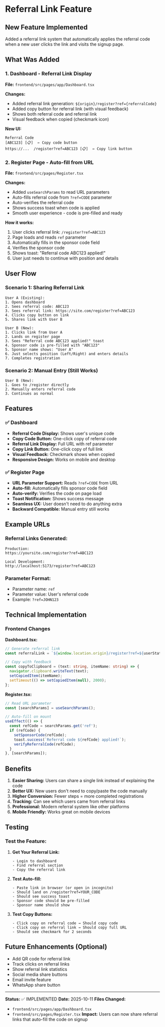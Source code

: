 # Referral Link Feature

## New Feature Implemented
Added a referral link system that automatically applies the referral code when a new user clicks the link and visits the signup page.

## What Was Added

### 1. Dashboard - Referral Link Display
**File:** `frontend/src/pages/app/Dashboard.tsx`

**Changes:**
- Added referral link generation: `${origin}/register?ref={referralCode}`
- Added copy button for referral link (with visual feedback)
- Shows both referral code and referral link
- Visual feedback when copied (checkmark icon)

**New UI:**
```
Referral Code
[ABC123] [📋]  ← Copy code button
https://...  /register?ref=ABC123 [📋]  ← Copy link button
```

### 2. Register Page - Auto-fill from URL
**File:** `frontend/src/pages/Register.tsx`

**Changes:**
- Added `useSearchParams` to read URL parameters
- Auto-fills referral code from `?ref=CODE` parameter
- Auto-verifies the referral code
- Shows success toast when code is applied
- Smooth user experience - code is pre-filled and ready

**How it works:**
1. User clicks referral link: `/register?ref=ABC123`
2. Page loads and reads `ref` parameter
3. Automatically fills in the sponsor code field
4. Verifies the sponsor code
5. Shows toast: "Referral code ABC123 applied!"
6. User just needs to continue with position and details

## User Flow

### Scenario 1: Sharing Referral Link
```
User A (Existing):
1. Opens dashboard
2. Sees referral code: ABC123
3. Sees referral link: https://site.com/register?ref=ABC123
4. Clicks copy button on link
5. Shares link with User B

User B (New):
1. Clicks link from User A
2. Lands on register page
3. Sees "Referral code ABC123 applied!" toast
4. Sponsor code is pre-filled with "ABC123"
5. Sponsor name shows: "User A"
6. Just selects position (Left/Right) and enters details
7. Completes registration
```

### Scenario 2: Manual Entry (Still Works)
```
User B (New):
1. Goes to /register directly
2. Manually enters referral code
3. Continues as normal
```

## Features

### ✅ Dashboard
- **Referral Code Display:** Shows user's unique code
- **Copy Code Button:** One-click copy of referral code
- **Referral Link Display:** Full URL with ref parameter
- **Copy Link Button:** One-click copy of full link
- **Visual Feedback:** Checkmark shows when copied
- **Responsive Design:** Works on mobile and desktop

### ✅ Register Page
- **URL Parameter Support:** Reads `?ref=CODE` from URL
- **Auto-fill:** Automatically fills sponsor code field
- **Auto-verify:** Verifies the code on page load
- **Toast Notification:** Shows success message
- **Seamless UX:** User doesn't need to do anything extra
- **Backward Compatible:** Manual entry still works

## Example URLs

### Referral Links Generated:
```
Production:
https://yoursite.com/register?ref=ABC123

Local Development:
http://localhost:5173/register?ref=ABC123
```

### Parameter Format:
- Parameter name: `ref`
- Parameter value: User's referral code
- Example: `?ref=JOHN123`

## Technical Implementation

### Frontend Changes

**Dashboard.tsx:**
```typescript
// Generate referral link
const referralLink = `${window.location.origin}/register?ref=${userStats.referralCode}`;

// Copy with feedback
const copyToClipboard = (text: string, itemName: string) => {
  navigator.clipboard.writeText(text);
  setCopiedItem(itemName);
  setTimeout(() => setCopiedItem(null), 2000);
};
```

**Register.tsx:**
```typescript
// Read URL parameter
const [searchParams] = useSearchParams();

// Auto-fill on mount
useEffect(() => {
  const refCode = searchParams.get('ref');
  if (refCode) {
    setSponsorCode(refCode);
    toast.success(`Referral code ${refCode} applied!`);
    verifyReferralCode(refCode);
  }
}, [searchParams]);
```

## Benefits

1. **Easier Sharing:** Users can share a single link instead of explaining the code
2. **Better UX:** New users don't need to copy/paste the code manually
3. **Higher Conversion:** Fewer steps = more completed registrations
4. **Tracking:** Can see which users came from referral links
5. **Professional:** Modern referral system like other platforms
6. **Mobile Friendly:** Works great on mobile devices

## Testing

### Test the Feature:

1. **Get Your Referral Link:**
   ```
   - Login to dashboard
   - Find referral section
   - Copy the referral link
   ```

2. **Test Auto-fill:**
   ```
   - Paste link in browser (or open in incognito)
   - Should land on /register?ref=YOUR_CODE
   - Should see success toast
   - Sponsor code should be pre-filled
   - Sponsor name should show
   ```

3. **Test Copy Buttons:**
   ```
   - Click copy on referral code → Should copy code
   - Click copy on referral link → Should copy full URL
   - Should see checkmark for 2 seconds
   ```

## Future Enhancements (Optional)

- Add QR code for referral link
- Track clicks on referral links
- Show referral link statistics
- Social media share buttons
- Email invite feature
- WhatsApp share button

---

**Status:** ✅ IMPLEMENTED
**Date:** 2025-10-11
**Files Changed:**
- `frontend/src/pages/app/Dashboard.tsx`
- `frontend/src/pages/Register.tsx`
**Impact:** Users can now share referral links that auto-fill the code on signup
